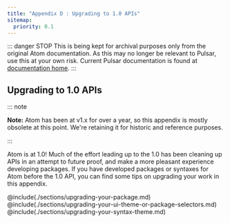 ```yaml
---
title: "Appendix D : Upgrading to 1.0 APIs"
sitemap:
  priority: 0.1
---
```


::: danger STOP
This is being kept for archival purposes only from the original Atom documentation. As this may no longer be relevant to Pulsar, use this at your own risk.
Current Pulsar documentation is found at [documentation home](/docs/launch-manual/getting-started).
:::

## Upgrading to 1.0 APIs

::: note

**Note:** Atom has been at v1.x for over a year, so this appendix is mostly obsolete at this point. We're retaining it for historic and reference purposes.

:::

Atom is at 1.0! Much of the effort leading up to the 1.0 has been cleaning up APIs in an attempt to future proof, and make a more pleasant experience developing packages. If you have developed packages or syntaxes for Atom before the 1.0 API, you can find some tips on upgrading your work in this appendix.

@include(./sections/upgrading-your-package.md)
@include(./sections/upgrading-your-ui-theme-or-package-selectors.md)
@include(./sections/upgrading-your-syntax-theme.md)
